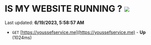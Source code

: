 # IS MY WEBSITE RUNNING ? [![](https://img.shields.io/static/v1?label=Sponsor&message=%E2%9D%A4&logo=GitHub&color=%23fe8e86)](https://github.com/sponsors/<username>)

Last updated: **6/19/2023, 5:58:57 AM**

- `GET` [https://youssefservice.me](https://youssefservice.me) - **Up** (1024ms)
